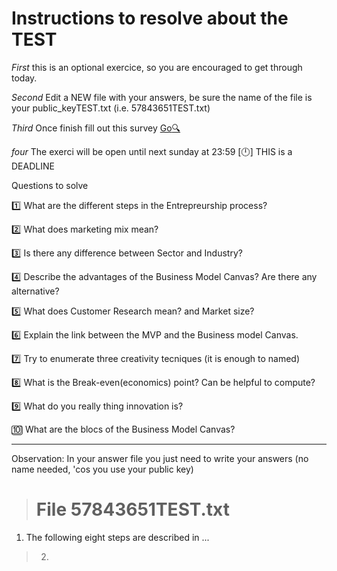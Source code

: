 Instructions to resolve about the TEST
===========================================

*First* this is an optional exercice, so you are encouraged to get through today.

*Second* Edit a NEW file with your answers, be sure the name of the file is your public_keyTEST.txt (i.e. 57843651TEST.txt)

*Third* Once finish fill out this survey [Go:mag:](https://sites.google.com/a/eupmt.tecnocampus.cat/emprenedoriainnovacio10/home/testoptatiu)

*four* The exerci will be open until next sunday at 23:59 [:clock12:] THIS is a DEADLINE



Questions to solve 

:one: What are the different steps in the Entrepreurship process? 

:two: What does marketing mix mean?

:three: Is there any difference between Sector and Industry?

:four: Describe the advantages of the Business Model Canvas? Are there any alternative?

:five: What does Customer Research mean? and Market size?

:six: Explain the link between the MVP and the Business model Canvas.

:seven: Try to enumerate three creativity tecniques (it is enough to named)

:eight: What is the Break-even(economics) point? Can be helpful to compute?

:nine:  What do you really thing innovation is?

:keycap_ten: What are the blocs of the Business Model Canvas?


----

Observation: In your answer file you just need to write your answers (no name needed, 'cos you use your public key)

> # File 57843651TEST.txt
1. The following eight steps are described in ...



> 2.








